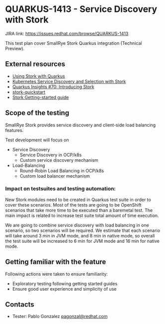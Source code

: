 # QUARKUS-1413 - Service Discovery with Stork

JIRA link: https://issues.redhat.com/browse/QUARKUS-1413

This test plan cover SmallRye Stork Quarkus integration (Technical Preview).

## External resources

 - [Using Stork with Quarkus](http://smallrye.io/smallrye-stork/1.0.0.Beta1/quarkus/)
 - [Kubernetes Service Discovery and Selection with Stork](https://quarkus.io/blog/stork-kubernetes-discovery/)
 - [Quarkus Insights #70: Introducing Stork](https://www.youtube.com/watch?v=l3mLKU3wR2A)
 - [stork-quickstart](https://github.com/quarkusio/quarkus-quickstarts/tree/development/stork-quickstart)
 - [Stork Getting-started guide](https://github.com/quarkusio/quarkus/pull/22592)
  
## Scope of the testing

SmallRye Stork provides service discovery and client-side load balancing features. 

Test development will focus on
- Service Discovery
  - Service Discovery in OCP/k8s
  - Custom service discovery mechanism
- Load-Balancing
  - Round-Robin Load Balancing in OCP/k8s
  - Custom load balancer mechanism

### Impact on testsuites and testing automation:

   New Stork modules need to be created in Quarkus test suite in order to cover these scenarios. Most of the tests are going to be OpenShift scenarios that take more time to be executed than a baremetal test. The main impact is related to increase test suite total amount of time execution. 
   
   We are going to combine service discovery with load balancing in one scenario, so two scenarios will be required. We estimate that each scenario will take around 3 min in JVM mode, and 8 min in native mode, so overall the test suite will be increased to 6 min for JVM mode and 16 min for native mode. 
  
## Getting familiar with the feature
Following actions were taken to ensure familiarity:
 - Exploratory testing following getting started guides 
 - Ensure good user experience and simplicity of use

## Contacts
* Tester: Pablo Gonzalez <pagonzal@redhat.com>